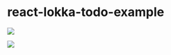 # react-lokka-todo-example
![](http://i.imgur.com/VzIVrD7.png)

![](http://i.imgur.com/5RHR6Ku.png)
